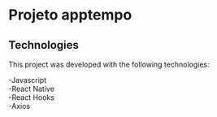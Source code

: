 # Projeto apptempo
 
## <b>Technologies</b>

This project was developed with the following technologies:

-Javascript<br>
-React Native<br>
-React Hooks <br>
-Axios<br>
